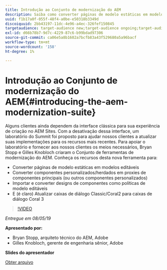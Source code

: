 ```yaml
---
title: Introdução ao Conjunto de modernização do AEM
description: Saiba como converter páginas de modelo estáticas em modelos editáveis. Saiba como converter componentes personalizados ou herdados em Proxies de componentes principais e muito mais.
uuid: f1b17a0f-055f-48f4-a0be-e50318b3349d
discoiquuid: 2bb43197-11dc-4e96-a4ec-326fef150845
targetaudience: target-audience new;target-audience ongoing;target-audience upgrader
exl-id: d66b78b7-9d7c-4229-87c6-b99bdad97306
source-git-commit: ca06e5a8b1602a7bcfb83a43f529680a5a96bacf
workflow-type: tm+mt
source-wordcount: '158'
ht-degree: 1%

---
```


# Introdução ao Conjunto de modernização do AEM{#introducing-the-aem-modernization-suite}

Alguns clientes ainda dependem da interface clássica para sua experiência de criação no AEM Sites. Com a desativação dessa interface, um laboratório do Summit foi proposto para ajudar nossos clientes a atualizar suas implementações para os recursos mais recentes. Para apoiar o laboratório e fornecer aos nossos clientes os meios necessários, Bryan Stopp e Gilles Knobloch criaram o Conjunto de ferramentas de modernização do AEM.  Conheça os recursos desta nova ferramenta para:

* Converter páginas de modelo estáticas em modelos editáveis
* Converter componentes personalizados/herdados em proxies de componentes principais (ou outros componentes personalizados)
* Importar e converter designs de componentes como políticas de modelo editáveis
* E (é claro) Atualizar caixas de diálogo Classic/Coral2 para caixas de diálogo Coral 3

>[!VIDEO](https://video.tv.adobe.com/v/27322?quality=9)

*Entregue em 08/05/19*

**Apresentado por:**

* Bryan Stopp, arquiteto técnico do AEM, Adobe
* Gilles Knobloch, gerente de engenharia sênior, Adobe

**Slides do apresentador**

[Obter arquivo](assets/modernization-toolsaemgems.pdf)
